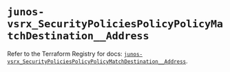 # `junos-vsrx_SecurityPoliciesPolicyPolicyMatchDestination__Address`

Refer to the Terraform Registry for docs: [`junos-vsrx_SecurityPoliciesPolicyPolicyMatchDestination__Address`](https://registry.terraform.io/providers/juniper/junos-vsrx/20.32.106/docs/resources/security_policies_policy_policy_match_destination__address).
